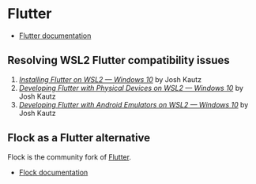 # Flutter

* [Flutter documentation](https://flutter.dev/)

## Resolving WSL2 Flutter compatibility issues

1. [*Installing Flutter on WSL2 — Windows 10*](https://joshkautz.medium.com/installing-flutter-2-0-on-wsl2-2fbf0a354c78) by Josh Kautz
2. [*Developing Flutter with Physical Devices on WSL2 — Windows 10*](https://joshkautz.medium.com/developing-flutter-with-physical-devices-on-wsl2-windows-10-20c1bff2344b) by Josh Kautz
3. [*Developing Flutter with Android Emulators on WSL2 — Windows 10*](https://joshkautz.medium.com/developing-with-flutter-2-0-on-wsl2-a00bd064cf2c) by Josh Kautz

## Flock as a Flutter alternative

Flock is the community fork of [Flutter](https://flutter.dev/).

* [Flock documentation](https://getflocked.dev/)